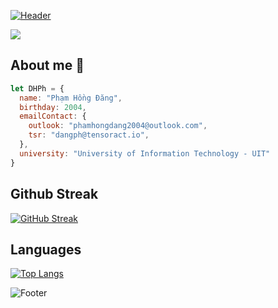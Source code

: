 [![Header](https://capsule-render.vercel.app/api?type=waving&color=5865F2&height=120&fontAlignY=25&section=header&fontAlign=25&animation=twinkling&text=Welcome%20to%20my%20GitHub%20profile!&fontSize=24&fontColor=fff)](#)

![](https://komarev.com/ghpvc/?username=DHPh)

## About me 👀
```javascript
let DHPh = {
  name: "Phạm Hồng Đăng",
  birthday: 2004,
  emailContact: {
    outlook: "phamhongdang2004@outlook.com",
    tsr: "dangph@tensoract.io",
  },
  university: "University of Information Technology - UIT"
}
```

## Github Streak
[![GitHub Streak](http://github-readme-streak-stats.herokuapp.com?user=DHPh&theme=radical)](https://www.github.com/DHPh)


## Languages
[![Top Langs](https://github-readme-stats.vercel.app/api/top-langs/?username=DHPh&&langs_count=10&theme=radical&hide=html&layout=compact)](https://www.github.com/DHPh)



![Footer](https://capsule-render.vercel.app/api?type=waving&color=5865F2&height=120&fontAlignY=75&section=footer&fontAlign=25&animation=twinkling&text=That%27s%20all,%20have%20a%20good%20day!&fontSize=24&fontColor=fff)
